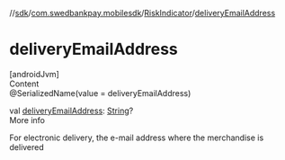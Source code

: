 //[sdk](../../../index.md)/[com.swedbankpay.mobilesdk](../index.md)/[RiskIndicator](index.md)/[deliveryEmailAddress](delivery-email-address.md)



# deliveryEmailAddress  
[androidJvm]  
Content  
@SerializedName(value = deliveryEmailAddress)  
  
val [deliveryEmailAddress](delivery-email-address.md): [String](https://kotlinlang.org/api/latest/jvm/stdlib/kotlin/-string/index.html)?  
More info  


For electronic delivery, the e-mail address where the merchandise is delivered

  



